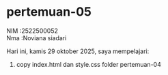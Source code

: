 # pertemuan-05
NIM :2522500052<br>
Nma :Noviana siadari<br>

Hari ini, kamis 29 oktober 2025, saya mempelajari:
<ol>
<li>copy index.html dan style.css folder pertemuan-04 </li>